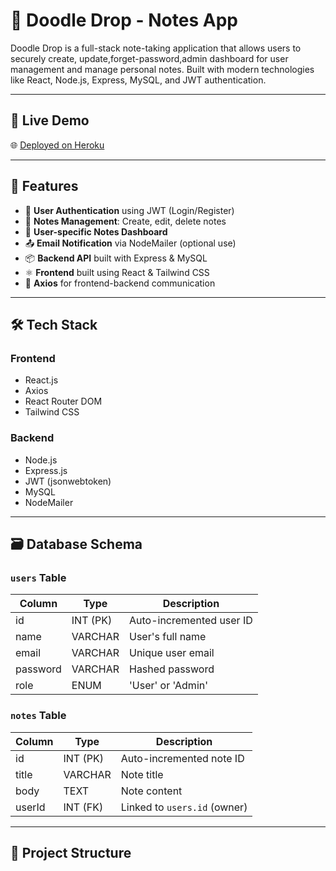 # 📝 Doodle Drop - Notes App

Doodle Drop is a full-stack note-taking application that allows users to securely create, update,forget-password,admin dashboard for user management and manage personal notes. Built with modern technologies like React, Node.js, Express, MySQL, and JWT authentication.

---

## 🚀 Live Demo


🌐 [Deployed on Heroku](https://doodle-drop-app-9d8bf42b718b.herokuapp.com/)  


---

## 📌 Features

- 🔐 **User Authentication** using JWT (Login/Register)
- 📒 **Notes Management**: Create, edit, delete notes
- 🧠 **User-specific Notes Dashboard**
- 📤 **Email Notification** via NodeMailer (optional use)
- 📦 **Backend API** built with Express & MySQL
- ⚛️ **Frontend** built using React & Tailwind CSS
- 🔄 **Axios** for frontend-backend communication

---

## 🛠️ Tech Stack

### Frontend
- React.js
- Axios
- React Router DOM
- Tailwind CSS

### Backend
- Node.js
- Express.js
- JWT (jsonwebtoken)
- MySQL
- NodeMailer

---

## 🗃️ Database Schema

### `users` Table

| Column     | Type         | Description                |
|------------|--------------|----------------------------|
| id         | INT (PK)     | Auto-incremented user ID   |
| name       | VARCHAR      | User's full name           |
| email      | VARCHAR      | Unique user email          |
| password   | VARCHAR      | Hashed password            |
| role       | ENUM         | 'User' or 'Admin'          |

### `notes` Table

| Column     | Type         | Description                      |
|------------|--------------|----------------------------------|
| id         | INT (PK)     | Auto-incremented note ID         |
| title      | VARCHAR      | Note title                       |
| body       | TEXT         | Note content                     |
| userId     | INT (FK)     | Linked to `users.id` (owner)     |

---

## 📁 Project Structure


